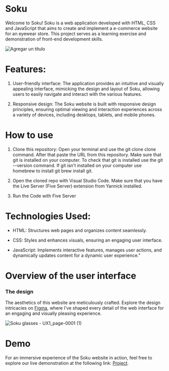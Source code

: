 # Soku
Welcome to Soku! Soku is a web application developed with HTML, CSS and JavaScript that aims to create and implement a e-commerce website for an eyewear store. This project serves as a learning exercise and demonstration of front-end development skills.

![Agregar un título](https://github.com/avsoto/soku/assets/70552802/42479661-66ce-466a-beea-a9672f784651)

# Features: 

1. User-friendly interface: The application provides an intuitive and visually appealing interface, mimicking the design and layout of Soku, allowing users to easily navigate and interact with the various features.

2. Responsive design: The Soku website is built with responsive design principles, ensuring optimal viewing and interaction experiences across a variety of devices, including desktops, tablets, and mobile phones.

# How to use 
1. Clone this repository: Open your terminal and use the git clone clone command. After that paste the URL from this repository. Make sure that git is installed on your computer. To check that git is installed use the git --version command. If git isn't installed on your computer use homebrew to install git brew install git.

2. Open the cloned repo with Visual Studio Code. Make sure that you have the Live Server (Five Server) extension from Yannick installed.

3. Run the Code with Five Server

# Technologies Used:

- HTML: Structures web pages and organizes content seamlessly.
  
- CSS: Styles and enhances visuals, ensuring an engaging user interface.

- JavaScript: Implements interactive features, manages user actions, and dynamically updates content for a dynamic user experience."

# Overview of the user interface

### The design

The aesthetics of this website are meticulously crafted. Explore the design intricacies on [Figma](https://www.figma.com/file/8dmCfO6jzCnAoETFYBW0pM/Soku-glasses----UX1?type=design&node-id=0%3A1&mode=design&t=CPQh5VXppboEzB8q-1), where I've shaped every detail of the web interface for an engaging and visually pleasing experience. 

![Soku glasses -  UX1_page-0001 (1)](https://github.com/avsoto/soku/assets/70552802/b7ed061d-02bd-4503-9dff-277716ddb430)

# Demo
For an immersive experience of the Soku website in action, feel free to explore our live demonstration at the following link: [Project](https://soku-iota.vercel.app/).
